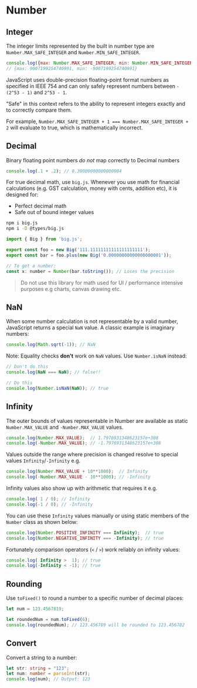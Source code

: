 # Number

## Integer

The integer limits represented by the built in number type are `Number.MAX_SAFE_INTEGER` and `Number.MIN_SAFE_INTEGER`.

```js
console.log({max: Number.MAX_SAFE_INTEGER, min: Number.MIN_SAFE_INTEGER});
// {max: 9007199254740991, min: -9007199254740991}
```

JavaScript uses double-precision floating-point format numbers as specified in IEEE 754 and can only safely represent numbers between `-(2^53 - 1)` and `2^53 - 1`.

"Safe" in this context refers to the ability to represent integers exactly and to correctly compare them.

For example, `Number.MAX_SAFE_INTEGER + 1 === Number.MAX_SAFE_INTEGER + 2` will evaluate to true, which is mathematically incorrect.


## Decimal

Binary floating point numbers *do not* map correctly to Decimal numbers

```js
console.log(.1 + .2); // 0.30000000000000004
```

For true decimal math, use `big.js`. Whenever you use math for financial calculations (e.g. GST calculation, money with cents, addition etc), it is designed for:

* Perfect decimal math
* Safe out of bound integer values

```sh npm2yarn
npm i big.js
npm i -D @types/big.js
```

```js
import { Big } from 'big.js';

export const foo = new Big('111.11111111111111111111');
export const bar = foo.plus(new Big('0.00000000000000000001'));

// To get a number:
const x: number = Number(bar.toString()); // Loses the precision
```

> Do not use this library for math used for UI / performance intensive purposes e.g charts, canvas drawing etc.


## NaN

When some number calculation is not representable by a valid number, JavaScript returns a special `NaN` value. A  classic example is imaginary numbers:

```js
console.log(Math.sqrt(-1)); // NaN
```

Note: Equality checks **don't** work on `NaN` values. Use `Number.isNaN` instead:

```js
// Don't do this
console.log(NaN === NaN); // false!!

// Do this
console.log(Number.isNaN(NaN)); // true
```


## Infinity

The outer bounds of values representable in Number are available as static `Number.MAX_VALUE` and `-Number.MAX_VALUE` values.

```js
console.log(Number.MAX_VALUE);  // 1.7976931348623157e+308
console.log(-Number.MAX_VALUE); // -1.7976931348623157e+308
```

Values outside the range where precision is changed resolve to special values `Infinity`/`-Infinity` e.g.

```js
console.log(Number.MAX_VALUE + 10**1000);  // Infinity
console.log(-Number.MAX_VALUE - 10**1000); // -Infinity
```

Infinity values also show up with arithmetic that requires it e.g.

```js
console.log( 1 / 0); // Infinity
console.log(-1 / 0); // -Infinity
```

You can use these `Infinity` values manually or using static members of the `Number` class as shown below:

```js
console.log(Number.POSITIVE_INFINITY === Infinity);  // true
console.log(Number.NEGATIVE_INFINITY === -Infinity); // true
```

Fortunately comparison operators (`<` / `>`) work reliably on infinity values:

```js
console.log( Infinity >  1); // true
console.log(-Infinity < -1); // true
```


## Rounding

Use `toFixed()` to round a number to a specific number of decimal places:
```js
let num = 123.4567819;

let roundedNum = num.toFixed(6);
console.log(roundedNum); // 123.456789 will be rounded to 123.456782
```


## Convert

Convert a string to a number:
```ts
let str: string = "123";
let num: number = parseInt(str);
console.log(num); // Output: 123
```
